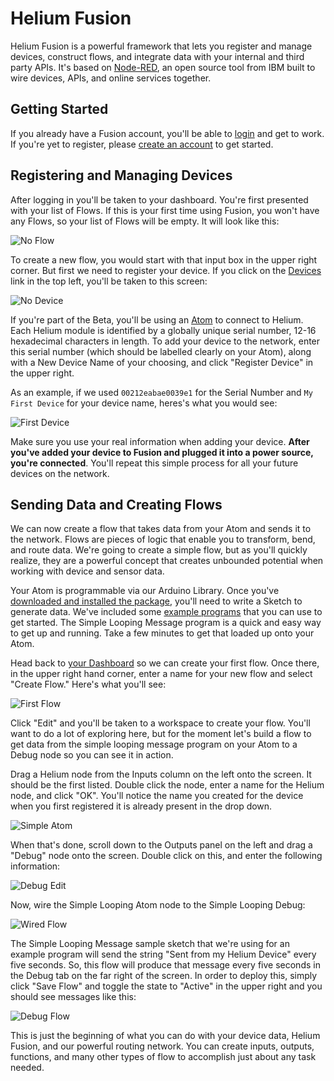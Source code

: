 # Helium Fusion

Helium Fusion is a powerful framework that lets you register and manage devices, construct flows, and integrate data with your internal and third party APIs. It's based on [Node-RED](http://nodered.org/), an open source tool from IBM built to wire devices, APIs, and online services together.


## Getting Started 

If you already have a Fusion account, you'll be able to [login](https://fusion.helium.io/) and get to work. If you're yet to register, please [create an account](https://fusion.helium.io/register) to get started. 	


## Registering and Managing Devices

After logging in you'll be taken to your dashboard. You're first presented with your list of Flows. If this is your first time using Fusion, you won't have any Flows, so your list of Flows will be empty. It will look like this:


![No Flow](https://www.helium.co/docs/img/blank-dashboard.png)

To create a new flow, you would start with that input box in the upper right corner. But first we need to register your device. If you click on the [Devices](https://fusion.helium.io/devices) link in the top left, you'll be taken to this screen:

![No Device](https://www.helium.co/docs/img/fusion-no-devices.png)

If you're part of the Beta, you'll be using an [Atom](/shields-and-modules/atom-beta-shield/) to connect to Helium. Each Helium module is identified by a globally unique serial number, 12-16 hexadecimal characters in length. To add your device to the network, enter this serial number (which should be labelled clearly on your Atom), along with a New Device Name of your choosing, and click "Register Device" in the upper right. 

As an example, if we used `00212eabae0039e1` for the Serial Number and `My First Device` for your device name, heres's what you would see:

![First Device](https://www.helium.co/docs/img/first-device.png)

Make sure you use your real information when adding your device. **After you've added your device to Fusion and plugged it into a power source, you're connected**. You'll repeat this simple process for all your future devices on the network. 



## Sending Data and Creating Flows 


We can now create a flow that takes data from your Atom and sends it to the network. Flows are pieces of logic that enable you to transform, bend, and route data. We're going to create a simple flow, but as you'll quickly realize, they are a powerful concept that creates unbounded potential when working with device and sensor data. 

Your Atom is programmable via our Arduino Library. Once you've [downloaded and installed the package](/libraries/arduino/#download-and-installation), you'll need to write a Sketch to generate data. We've included some [example programs](/libraries/arduino/#example-programs) that you can use to get started. The Simple Looping Message program is a quick and easy way to get up and running. Take a few minutes to get that loaded up onto your Atom. 

Head back to [your Dashboard](https://fusion.helium.io/flows) so we can create your first flow. Once there, in the upper right hand corner, enter a name for your new flow and select "Create Flow." Here's what you'll see:

![First Flow](https://www.helium.co/docs/img/simple-flow.png)


Click "Edit" and you'll be taken to a workspace to create your flow. You'll want to do a lot of exploring here, but for the moment let's build a flow to get data from the simple looping message program on your Atom to a Debug node so you can see it in action. 

Drag a Helium node from the Inputs column on the left onto the screen. It should be the first listed. Double click the node, enter a name for the Helium node, and click "OK". You'll notice the name you created for the device when you first registered it is already present in the drop down. 

![Simple Atom](https://www.helium.co/docs/img/simple-atom.png)


When that's done, scroll down to the Outputs panel on the left and drag a "Debug" node onto the screen. Double click on this, and enter the following information:

![Debug Edit](https://www.helium.co/docs/img/debug-edit.png)


Now, wire the Simple Looping Atom node to the Simple Looping Debug: 

![Wired Flow](https://www.helium.co/docs/img/flow-wired.png)

The Simple Looping Message sample sketch that we're using for an example program will send the string "Sent from my Helium Device" every five seconds. So, this flow will produce that message every five seconds in the Debug tab on the far right of the screen. In order to deploy this, simply click "Save Flow" and toggle the state to "Active" in the upper right and you should see messages like this:

![Debug Flow](https://www.helium.co/docs/img/running-debug.png)


This is just the beginning of what you can do with your device data, Helium Fusion, and our powerful routing network. You can create inputs, outputs, functions, and many other types of flow to accomplish just about any task needed. 




